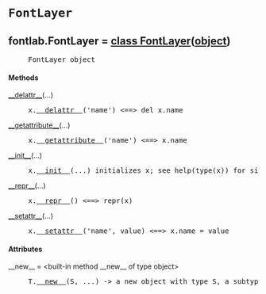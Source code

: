 

<a name="fontlab.FontLayer"></a>

# `FontLayer`


<dt class="class"><h2><span class="class-name">fontlab.FontLayer</span> = <a name="fontlab.FontLayer" href="#fontlab.FontLayer">class FontLayer</a>(<a href="./__builtin__.html#object">object</a>)</h2></dt><dd class="class"><dd>


<pre class="doc" markdown="0">FontLayer object</pre>


</dd><h4 class="head-methods">Methods </h4><dl class="function"><dt><a name="FontLayer-__delattr__" href="#FontLayer-__delattr__"><span class="function-name">__delattr__</span></a><span class="argspec">(...)</span></dt><dd>

<pre class="doc" markdown="0">x.<a href="#fontlab.FontLayer-__delattr__">__delattr__</a>('name') <==> del x.name</pre>

</dd></dl>
<dl class="function"><dt><a name="FontLayer-__getattribute__" href="#FontLayer-__getattribute__"><span class="function-name">__getattribute__</span></a><span class="argspec">(...)</span></dt><dd>

<pre class="doc" markdown="0">x.<a href="#fontlab.FontLayer-__getattribute__">__getattribute__</a>('name') <==> x.name</pre>

</dd></dl>
<dl class="function"><dt><a name="FontLayer-__init__" href="#FontLayer-__init__"><span class="function-name">__init__</span></a><span class="argspec">(...)</span></dt><dd>

<pre class="doc" markdown="0">x.<a href="#fontlab.FontLayer-__init__">__init__</a>(...) initializes x; see help(type(x)) for signature</pre>

</dd></dl>
<dl class="function"><dt><a name="FontLayer-__repr__" href="#FontLayer-__repr__"><span class="function-name">__repr__</span></a><span class="argspec">(...)</span></dt><dd>

<pre class="doc" markdown="0">x.<a href="#fontlab.FontLayer-__repr__">__repr__</a>() <==> repr(x)</pre>

</dd></dl>
<dl class="function"><dt><a name="FontLayer-__setattr__" href="#FontLayer-__setattr__"><span class="function-name">__setattr__</span></a><span class="argspec">(...)</span></dt><dd>

<pre class="doc" markdown="0">x.<a href="#fontlab.FontLayer-__setattr__">__setattr__</a>('name', value) <==> x.name = value</pre>

</dd></dl>

  <h4 class="head-attrs">Attributes </h4><dl><dt><span class="other-name">__new__</span> = &lt;built-in method __new__ of type object&gt;<dd>

<pre class="doc" markdown="0">T.<a href="#fontlab.FontLayer-__new__">__new__</a>(S, ...) -> a new object with type S, a subtype of T</pre>

</dd></dl>
</dd>
